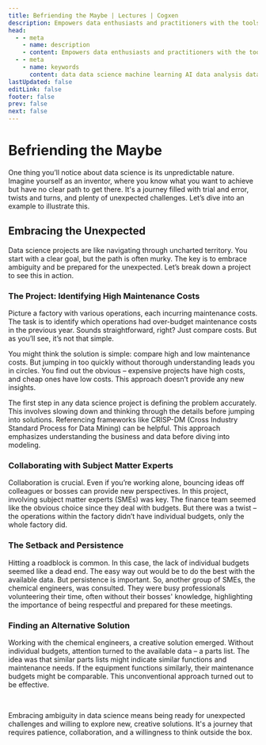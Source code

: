 ```yaml
---
title: Befriending the Maybe | Lectures | Cogxen
description: Empowers data enthusiasts and practitioners with the tools and knowledge to unlock the potential of data.
head:
  - - meta
    - name: description
    - content: Empowers data enthusiasts and practitioners with the tools and knowledge to unlock the potential of data.
  - - meta
    - name: keywords
      content: data data science machine learning AI data analysis data-driven data enthusiasts data practitioners
lastUpdated: false
editLink: false
footer: false
prev: false
next: false
---
```


# Befriending the Maybe

One thing you’ll notice about data science is its unpredictable nature. Imagine yourself as an inventor, where you know what you want to achieve but have no clear path to get there. It's a journey filled with trial and error, twists and turns, and plenty of unexpected challenges. Let’s dive into an example to illustrate this.

## Embracing the Unexpected

Data science projects are like navigating through uncharted territory. You start with a clear goal, but the path is often murky. The key is to embrace ambiguity and be prepared for the unexpected. Let’s break down a project to see this in action.

### The Project: Identifying High Maintenance Costs

Picture a factory with various operations, each incurring maintenance costs. The task is to identify which operations had over-budget maintenance costs in the previous year. Sounds straightforward, right? Just compare costs. But as you’ll see, it’s not that simple.

You might think the solution is simple: compare high and low maintenance costs. But jumping in too quickly without thorough understanding leads you in circles. You find out the obvious – expensive projects have high costs, and cheap ones have low costs. This approach doesn’t provide any new insights.

The first step in any data science project is defining the problem accurately. This involves slowing down and thinking through the details before jumping into solutions. Referencing frameworks like CRISP-DM (Cross Industry Standard Process for Data Mining) can be helpful. This approach emphasizes understanding the business and data before diving into modeling.

### Collaborating with Subject Matter Experts

Collaboration is crucial. Even if you’re working alone, bouncing ideas off colleagues or bosses can provide new perspectives. In this project, involving subject matter experts (SMEs) was key. The finance team seemed like the obvious choice since they deal with budgets. But there was a twist – the operations within the factory didn’t have individual budgets, only the whole factory did.

### The Setback and Persistence

Hitting a roadblock is common. In this case, the lack of individual budgets seemed like a dead end. The easy way out would be to do the best with the available data. But persistence is important. So, another group of SMEs, the chemical engineers, was consulted. They were busy professionals volunteering their time, often without their bosses' knowledge, highlighting the importance of being respectful and prepared for these meetings.

### Finding an Alternative Solution

Working with the chemical engineers, a creative solution emerged. Without individual budgets, attention turned to the available data – a parts list. The idea was that similar parts lists might indicate similar functions and maintenance needs. If the equipment functions similarly, their maintenance budgets might be comparable. This unconventional approach turned out to be effective.

<br />

Embracing ambiguity in data science means being ready for unexpected challenges and willing to explore new, creative solutions. It's a journey that requires patience, collaboration, and a willingness to think outside the box.
